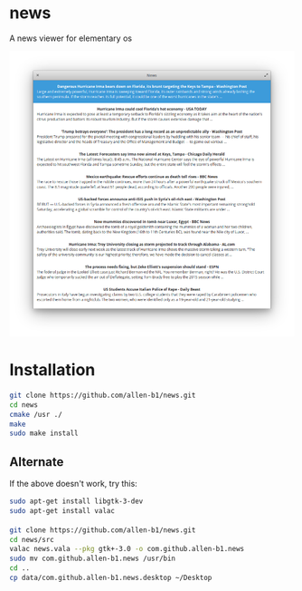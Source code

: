 # news
A news viewer for elementary os

![Screenshot](https://raw.githubusercontent.com/Allen-B1/news/master/Screenshot%20from%202017-09-09%2011.57.53.png)

# Installation
```bash
git clone https://github.com/allen-b1/news.git
cd news
cmake /usr ./
make
sudo make install
```
## Alternate
If the above doesn't work, try this:

```bash
sudo apt-get install libgtk-3-dev
sudo apt-get install valac

git clone https://github.com/allen-b1/news.git
cd news/src
valac news.vala --pkg gtk+-3.0 -o com.github.allen-b1.news
sudo mv com.github.allen-b1.news /usr/bin
cd ..
cp data/com.github.allen-b1.news.desktop ~/Desktop
```
